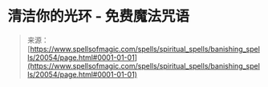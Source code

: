 <!--yml

分类：未分类

日期：2024-06-12 19:02:31

--> 

# 清洁你的光环 - 免费魔法咒语

> 来源：[https://www.spellsofmagic.com/spells/spiritual_spells/banishing_spells/20054/page.html#0001-01-01](https://www.spellsofmagic.com/spells/spiritual_spells/banishing_spells/20054/page.html#0001-01-01)
